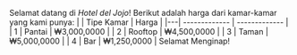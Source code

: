 Selamat datang di _Hotel del Jojo_!
Berikut adalah harga dari kamar-kamar yang kami punya:
|   | Tipe Kamar    | Harga         |
|---| ------------- | ------------- |
| 1 | Pantai        | ₩3,000,0000   |
| 2 | Rooftop       | ₩4,500,0000   |
| 3 | Taman         | ₩5,000,0000   |
| 4 | Bar           | ₩1,250,0000   |
Selamat Menginap!